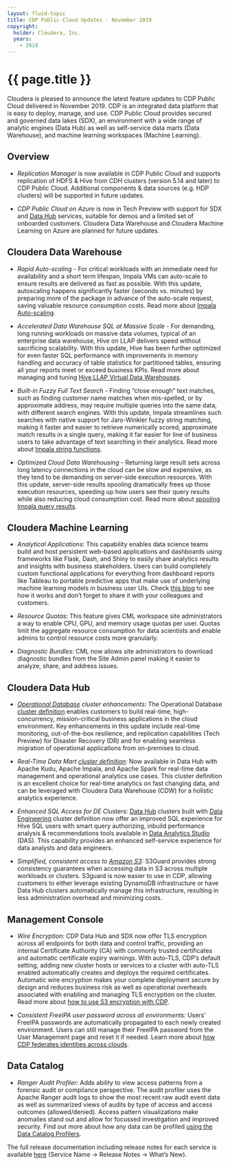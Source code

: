 ```yaml
---
layout: fluid-topic
title: CDP Public Cloud Updates - November 2019
copyright:
  holder: Cloudera, Inc.
  years:
    - 2019
---
```

# {{ page.title }}

Cloudera is pleased to announce the latest feature updates to CDP Public
Cloud delivered in November 2019. CDP is an integrated data platform
that is easy to deploy, manage, and use. CDP Public Cloud provides
secured and governed data lakes (SDX), an environment with a wide range
of analytic engines (Data Hub) as well as self-service data marts (Data
Warehouse), and machine learning workspaces (Machine Learning).

## Overview

* *Replication Manager* is now available in CDP Public Cloud and supports
  replication of HDFS & Hive from CDH clusters (version 5.14 and later) to
  CDP Public Cloud. Additional components & data sources (e.g. HDP
  clusters) will be supported in future updates.

* *CDP Public Cloud on Azure* is now in Tech Preview with support for SDX
  and
  [Data Hub](/data-hub/cloud/create-cluster-azure/topics/mc-create-cluster-from-template.html)
  services, suitable for demos and a limited set of onboarded
  customers. Cloudera Data Warehouse and Cloudera Machine Learning on
  Azure are planned for future updates.

## Cloudera Data Warehouse

* *Rapid Auto-scaling* - For critical workloads with an immediate need for
  availability and a short term lifespan, Impala VMs can auto-scale to
  ensure results are delivered as fast as possible.  With this update,
  autoscaling happens significantly faster (seconds vs. minutes) by
  preparing more of the package in advance of the auto-scale request,
  saving valuable resource consumption costs. Read more about
  [Impala Auto-scaling](/data-warehouse/cloud/overview/topics/dw-impala-autoscaling-overview.html).

* *Accelerated Data Warehouse SQL at Massive Scale* - For demanding, long
  running workloads on massive data volumes, typical of an enterprise data
  warehouse, Hive on LLAP delivers speed without sacrificing scalability. 
  With this update, Hive has been further optimized for even faster SQL
  performance with improvements in memory handling and accuracy of table
  statistics for partitioned tables, ensuring all your reports meet or
  exceed business KPIs. Read more about managing and tuning
  [Hive LLAP Virtual Data Warehouses](managing-warehouses/topics/dw-tuning-hive-llap-data-warehouses.html  ).

* *Built-in Fuzzy Full Text Search* - Finding “close enough” text matches,
  such as finding customer name matches when mis-spelled, or by
  approximate address, may require multiple queries into the same data,
  with different search engines.  With this update, Impala streamlines
  such searches with native support for Jaro-Winkler fuzzy string
  matching, making it faster and easier to retrieve numerically scored,
  approximate match results in a single query, making it far easier for
  line of business users to take advantage of text searching in their
  analytics. Read more about
  [Impala string functions](/runtime/7.0.2/impala-sql-reference/topics/impala-string-functions.html#string_functions).

* *Optimized Cloud Data Warehousing* - Returning large result sets across
  long latency connections in the cloud can be slow and expensive, as they
  tend to be demanding on server-side execution resources. With this
  update, server-side results spooling dramatically frees up those
  execution resources, speeding up how users see their query results while
  also reducing cloud consumption cost. Read more about
  [spooling Impala query results](/runtime/7.0.2/impala-manage/topics/impala-query-results-spooling.html).

## Cloudera Machine Learning

* *Analytical Applications:* This capability enables data science teams
  build and host persistent web-based applications and dashboards using
  frameworks like Flask, Dash, and Shiny to easily share analytics results
  and insights with business stakeholders. Users can build completely
  custom functional applications for everything from dashboard reports
  like Tableau to portable predictive apps that make use of underlying
  machine learning models in business user UIs. Check
  [this blog](https://blog.cloudera.com/building-an-interactive-machine-learning-application-with-cml/)
  to see how
  it works and don’t forget to share it with your colleagues and
  customers.

* *Resource Quotas:* This feature gives CML workspace site administrators
  a way to enable CPU, GPU, and memory usage quotas per user. Quotas limit
  the aggregate resource consumption for data scientists and enable admins
  to control resource costs more granularly.

* *Diagnostic Bundles:* CML now allows site administrators to download
  diagnostic bundles from the Site Admin panel making it easier to
  analyze, share, and address issues.

## Cloudera Data Hub

* *[Operational Database](https://www.cloudera.com/products/operational-db.html) cluster enhancements:*
  The Operational Database
  [cluster definition](/data-hub/cloud/overview/topics/dh-cluster-definitions-default.html)
  enables customers to build real-time,
  high-concurrency, mission-critical business applications in the cloud
  environment. Key enhancements in this update include real-time
  monitoring, out-of-the-box resilience, and replication capabilities
  (Tech Preview) for Disaster Recovery (DR) and for enabling seamless
  migration of operational applications from on-premises to cloud.

* *Real-Time Data Mart [cluster definition](/data-hub/cloud/overview/topics/dh-cluster-definitions-default.html):*
  Now available in Data Hub with
  Apache Kudu, Apache Impala, and Apache Spark for real-time data
  management and operational analytics use cases. This cluster definition
  is an excellent choice for real-time analytics on fast changing data,
  and can be leveraged with Cloudera Data Warehouse (CDW) for a holistic
  analytics experience.

* *Enhanced SQL Access for DE Clusters:*
  [Data Hub](/data-hub/cloud/overview/topics/dh-overview.html)
  clusters built with
  [Data Engineering](/data-hub/cloud/overview/topics/dh-cluster-definitions-default.html)
  cluster definition now offer an improved SQL experience for
  Hive SQL users with smart query authorizing, inbuild performance
  analysis & recommendations tools available in
  [Data Analytics Studio](https://www.cloudera.com/downloads/data-plane/data-analytics-studio.html)
  (DAS). This capability provides an enhanced self-service experience for
  data analysts and data engineers.

* *Simplified, consistent access to [Amazon S3](/runtime/7.0.2/cloud-data-access/topics/cr-cda-working-with-amazon-s3.html):*
  S3Guard provides strong
  consistency guarantees when accessing data in S3 across multiple
  workloads or clusters. S3guard is now easier to use in CDP, allowing
  customers to either leverage existing DynamoDB infrastructure or have
  Data Hub clusters automatically manage this infrastructure, resulting in
  less administration overhead and minimizing costs.

## Management Console

* *Wire Encryption:* CDP Data Hub and SDX now offer TLS encryption across
  all endpoints for both data and control traffic, providing an internal
  Certificate Authority (CA) with commonly trusted certificates and
  automatic certificate expiry warnings. With auto-TLS, CDP’s default
  setting, adding new cluster hosts or services to a cluster with auto-TLS
  enabled automatically creates and deploys the required certificates.
  Automatic wire encryption makes your complete deployment secure by
  design and reduces business risk as well as operational overheads
  associated with enabling and managing TLS encryption on the cluster.
  Read more about
  [how to use S3 encryption with CDP](/management-console/cloud/environments/topics/mc-idbroker-encryption.html).

* *Consistent FreeIPA user password across all environments:* Users’
  FreeIPA passwords are automatically propagated to each newly created
  environment. Users can still manage their FreeIPA password from the User
  Management page and reset it if needed. Learn more about
  [how CDP federates identities across clouds](/management-console/cloud/security-overview/topics/security_how_identity_federation_works_in_cdp.html).

## Data Catalog

* *Ranger Audit Profiler:* Adds ability to view access patterns from a
  forensic audit or compliance perspective. The audit profiler uses the
  Apache Ranger audit logs to show the most recent raw audit event data as
  well as summarized views of audits by type of access and access outcomes
  (allowed/denied). Access pattern visualizations make anomalies stand out
  and allow for focussed investigation and improved security. Find out
  more about how any data can be profiled
  [using the Data Catalog Profilers](/data-catalog/cloud/managing/topics/dc-profiles.html).

The full release documentation including release notes for each service
is available
[here](/cdp/cloud/index.html)
(Service Name → Release Notes → What’s New).
